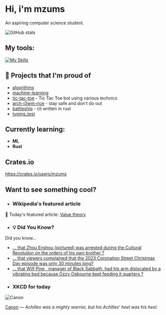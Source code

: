 # Hi, i'm mzums
An aspiring computer science student.  

![GitHub stats](https://github-readme-stats.vercel.app/api?username=mzums&show_icons=true&include_all_commits=true&theme=radical)

## My tools:
  
[![My Skills](https://skillicons.dev/icons?i=rust,python,pytorch,cpp,github,linux,arch,flutter&theme=dark)](https://skillicons.dev)

## 📌 Projects that I'm proud of
<!--PINNED:START-->
- [algorithms](https://github.com/mzums/algorithms)
- [machine-learning](https://github.com/mzums/machine-learning)
- [tic-tac-toe](https://github.com/mzums/tic-tac-toe) - Tic Tac Toe bot using various technics
- [arch-i3wm-rice](https://github.com/mzums/arch-i3wm-rice) - stay safe and don't do out
- [battleship](https://github.com/mzums/battleship) - cli written in rust
- [typing_test](https://github.com/mzums/typing_test)
<!--PINNED:END-->

## Currently learning:
- **ML**
- **Rust**

## Crates.io
https://crates.io/users/mzums

## Want to see something cool?

- ### Wikipedia's featured article
    <!--WIKI:START-->
📖 Today's featured article: [Value theory](https://en.wikipedia.org/wiki/Value_theory)
<!--WIKI:END-->

- ### 💡 Did You Know?
    <!--DYK:START-->
Did you know...
- [... that Zhou Enshou (pictured) was arrested during the Cultural Revolution on the orders of his own brother ?](https://en.wikipedia.org/wiki/Zhou_Enshou)
- [... that viewers complained that the 2023 Coronation Street Christmas Day episode was only 30 minutes long?](https://en.wikipedia.org/wiki/Episode_11,145)
- [... that Wilf Pine , manager of Black Sabbath, had his arm dislocated by a vibrating bed because Ozzy Osbourne kept feeding it quarters ?](https://en.wikipedia.org/wiki/Wilf_Pine)
<!--DYK:END-->

- ### XKCD for today
    <!--XKCD:START-->
![Canon](https://imgs.xkcd.com/comics/canon.png)

[Canon](https://xkcd.com/3123) — *Achilles was a mighty warrior, but his Achilles' heel was his heel.*
<!--XKCD:END-->

